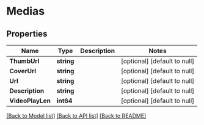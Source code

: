 # Medias

## Properties
Name | Type | Description | Notes
------------ | ------------- | ------------- | -------------
**ThumbUrl** | **string** |  | [optional] [default to null]
**CoverUrl** | **string** |  | [optional] [default to null]
**Url** | **string** |  | [optional] [default to null]
**Description** | **string** |  | [optional] [default to null]
**VideoPlayLen** | **int64** |  | [optional] [default to null]

[[Back to Model list]](../README.md#documentation-for-models) [[Back to API list]](../README.md#documentation-for-api-endpoints) [[Back to README]](../README.md)


